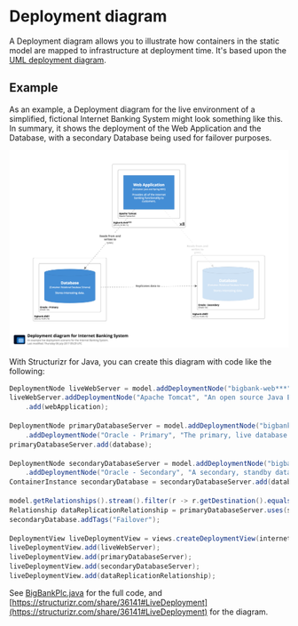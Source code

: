 # Deployment diagram

A Deployment diagram allows you to illustrate how containers in the static model are mapped to infrastructure at deployment time. It's based upon the [UML deployment diagram](https://en.wikipedia.org/wiki/Deployment_diagram).

## Example

As an example, a Deployment diagram for the live environment of a simplified, fictional Internet Banking System might look something like this. In summary, it shows the deployment of the Web Application and the Database, with a secondary Database being used for failover purposes.

![An example Deployment diagram](images/deployment-diagram-1.png)

With Structurizr for Java, you can create this diagram with code like the following:

```java
DeploymentNode liveWebServer = model.addDeploymentNode("bigbank-web***", "A web server residing in the web server farm, accessed via F5 BIG-IP LTMs.", "Ubuntu 16.04 LTS", 8, MapUtils.create("Location=London"));
liveWebServer.addDeploymentNode("Apache Tomcat", "An open source Java EE web server.", "Apache Tomcat 8.x", 1, MapUtils.create("Xmx=512M", "Xms=1024M", "Java Version=8"))
    .add(webApplication);

DeploymentNode primaryDatabaseServer = model.addDeploymentNode("bigbank-db01", "The primary database server.", "Ubuntu 16.04 LTS", 1, MapUtils.create("Location=London"))
    .addDeploymentNode("Oracle - Primary", "The primary, live database server.", "Oracle 12c");
primaryDatabaseServer.add(database);

DeploymentNode secondaryDatabaseServer = model.addDeploymentNode("bigbank-db02", "The secondary database server.", "Ubuntu 16.04 LTS", 1, MapUtils.create("Location=Reading"))
    .addDeploymentNode("Oracle - Secondary", "A secondary, standby database server, used for failover purposes only.", "Oracle 12c");
ContainerInstance secondaryDatabase = secondaryDatabaseServer.add(database);

model.getRelationships().stream().filter(r -> r.getDestination().equals(secondaryDatabase)).forEach(r -> r.addTags("Failover"));
Relationship dataReplicationRelationship = primaryDatabaseServer.uses(secondaryDatabaseServer, "Replicates data to", "");
secondaryDatabase.addTags("Failover");

DeploymentView liveDeploymentView = views.createDeploymentView(internetBankingSystem, "LiveDeployment", "An example live deployment scenario for the Internet Banking System.");
liveDeploymentView.add(liveWebServer);
liveDeploymentView.add(primaryDatabaseServer);
liveDeploymentView.add(secondaryDatabaseServer);
liveDeploymentView.add(dataReplicationRelationship);
```

See [BigBankPlc.java](https://github.com/structurizr/java/blob/master/structurizr-examples/src/com/structurizr/example/core/BigBankPlc.java) for the full code, and [https://structurizr.com/share/36141#LiveDeployment](https://structurizr.com/share/36141#LiveDeployment) for the diagram.
